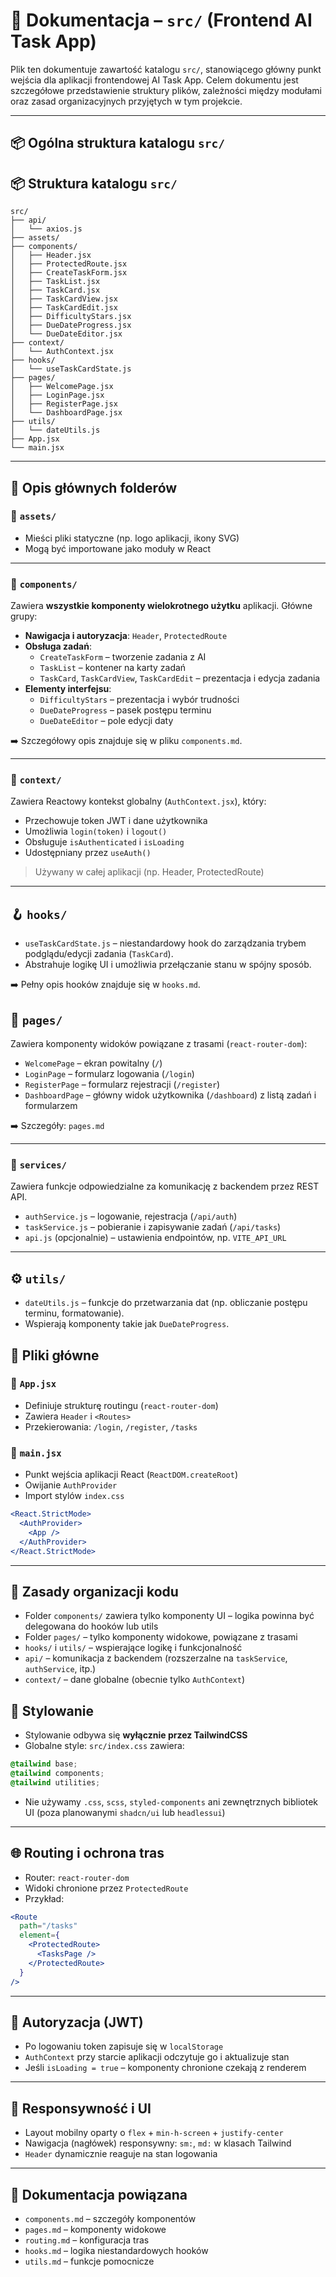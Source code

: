 # 📁 Dokumentacja – `src/` (Frontend AI Task App)

Plik ten dokumentuje zawartość katalogu `src/`, stanowiącego główny punkt wejścia dla aplikacji frontendowej AI Task App. Celem dokumentu jest szczegółowe przedstawienie struktury plików, zależności między modułami oraz zasad organizacyjnych przyjętych w tym projekcie.

---

## 📦 Ogólna struktura katalogu `src/`

## 📦 Struktura katalogu `src/`

```
src/
├── api/
│   └── axios.js
├── assets/
├── components/
│   ├── Header.jsx
│   ├── ProtectedRoute.jsx
│   ├── CreateTaskForm.jsx
│   ├── TaskList.jsx
│   ├── TaskCard.jsx
│   ├── TaskCardView.jsx
│   ├── TaskCardEdit.jsx
│   ├── DifficultyStars.jsx
│   ├── DueDateProgress.jsx
│   └── DueDateEditor.jsx
├── context/
│   └── AuthContext.jsx
├── hooks/
│   └── useTaskCardState.js
├── pages/
│   ├── WelcomePage.jsx
│   ├── LoginPage.jsx
│   ├── RegisterPage.jsx
│   └── DashboardPage.jsx
├── utils/
│   └── dateUtils.js
├── App.jsx
└── main.jsx
```

---

## 🧱 Opis głównych folderów

### 📁 `assets/`

- Mieści pliki statyczne (np. logo aplikacji, ikony SVG)
- Mogą być importowane jako moduły w React

---

### 📁 `components/`

Zawiera **wszystkie komponenty wielokrotnego użytku** aplikacji. Główne grupy:

- **Nawigacja i autoryzacja**: `Header`, `ProtectedRoute`
- **Obsługa zadań**:
  - `CreateTaskForm` – tworzenie zadania z AI
  - `TaskList` – kontener na karty zadań
  - `TaskCard`, `TaskCardView`, `TaskCardEdit` – prezentacja i edycja zadania
- **Elementy interfejsu**:
  - `DifficultyStars` – prezentacja i wybór trudności
  - `DueDateProgress` – pasek postępu terminu
  - `DueDateEditor` – pole edycji daty

➡️ Szczegółowy opis znajduje się w pliku `components.md`.

---

### 📁 `context/`

Zawiera Reactowy kontekst globalny (`AuthContext.jsx`), który:

- Przechowuje token JWT i dane użytkownika
- Umożliwia `login(token)` i `logout()`
- Obsługuje `isAuthenticated` i `isLoading`
- Udostępniany przez `useAuth()`

> Używany w całej aplikacji (np. Header, ProtectedRoute)

---

## 🪝 `hooks/`

- `useTaskCardState.js` – niestandardowy hook do zarządzania trybem podglądu/edycji zadania (`TaskCard`).
- Abstrahuje logikę UI i umożliwia przełączanie stanu w spójny sposób.

➡️ Pełny opis hooków znajduje się w `hooks.md`.

## 📄 `pages/`

Zawiera komponenty widoków powiązane z trasami (`react-router-dom`):

- `WelcomePage` – ekran powitalny (`/`)
- `LoginPage` – formularz logowania (`/login`)
- `RegisterPage` – formularz rejestracji (`/register`)
- `DashboardPage` – główny widok użytkownika (`/dashboard`) z listą zadań i formularzem

➡️ Szczegóły: `pages.md`

---

### 📁 `services/`

Zawiera funkcje odpowiedzialne za komunikację z backendem przez REST API.

- `authService.js` – logowanie, rejestracja (`/api/auth`)
- `taskService.js` – pobieranie i zapisywanie zadań (`/api/tasks`)
- `api.js` (opcjonalnie) – ustawienia endpointów, np. `VITE_API_URL`

---

## ⚙️ `utils/`

- `dateUtils.js` – funkcje do przetwarzania dat (np. obliczanie postępu terminu, formatowanie).
- Wspierają komponenty takie jak `DueDateProgress`.

## 📄 Pliki główne

### 🔹 `App.jsx`

- Definiuje strukturę routingu (`react-router-dom`)
- Zawiera `Header` i `<Routes>`
- Przekierowania: `/login`, `/register`, `/tasks`

### 🔹 `main.jsx`

- Punkt wejścia aplikacji React (`ReactDOM.createRoot`)
- Owijanie `AuthProvider`
- Import stylów `index.css`

```jsx
<React.StrictMode>
  <AuthProvider>
    <App />
  </AuthProvider>
</React.StrictMode>
```

---

## 🧩 Zasady organizacji kodu

- Folder `components/` zawiera tylko komponenty UI – logika powinna być delegowana do hooków lub utils
- Folder `pages/` – tylko komponenty widokowe, powiązane z trasami
- `hooks/` i `utils/` – wspierające logikę i funkcjonalność
- `api/` – komunikacja z backendem (rozszerzalne na `taskService`, `authService`, itp.)
- `context/` – dane globalne (obecnie tylko `AuthContext`)

## 🎨 Stylowanie

- Stylowanie odbywa się **wyłącznie przez TailwindCSS**
- Globalne style: `src/index.css` zawiera:

```css
@tailwind base;
@tailwind components;
@tailwind utilities;
```

- Nie używamy `.css`, `scss`, `styled-components` ani zewnętrznych bibliotek UI (poza planowanymi `shadcn/ui` lub `headlessui`)

---

## 🌐 Routing i ochrona tras

- Router: `react-router-dom`
- Widoki chronione przez `ProtectedRoute`
- Przykład:

```jsx
<Route
  path="/tasks"
  element={
    <ProtectedRoute>
      <TasksPage />
    </ProtectedRoute>
  }
/>
```

---

## 🔐 Autoryzacja (JWT)

- Po logowaniu token zapisuje się w `localStorage`
- `AuthContext` przy starcie aplikacji odczytuje go i aktualizuje stan
- Jeśli `isLoading = true` – komponenty chronione czekają z renderem

---

## 🧠 Responsywność i UI

- Layout mobilny oparty o `flex` + `min-h-screen` + `justify-center`
- Nawigacja (nagłówek) responsywny: `sm:`, `md:` w klasach Tailwind
- `Header` dynamicznie reaguje na stan logowania

---

## 📄 Dokumentacja powiązana

- `components.md` – szczegóły komponentów
- `pages.md` – komponenty widokowe
- `routing.md` – konfiguracja tras
- `hooks.md` – logika niestandardowych hooków
- `utils.md` – funkcje pomocnicze
